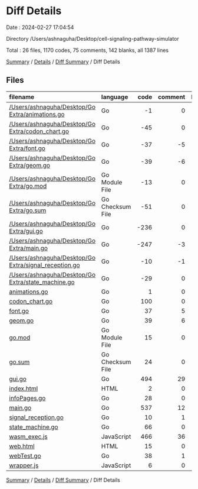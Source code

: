 # Diff Details

Date : 2024-02-27 17:04:54

Directory /Users/ashnaguha/Desktop/cell-signaling-pathway-simulator

Total : 26 files,  1170 codes, 75 comments, 142 blanks, all 1387 lines

[Summary](results.md) / [Details](details.md) / [Diff Summary](diff.md) / Diff Details

## Files
| filename | language | code | comment | blank | total |
| :--- | :--- | ---: | ---: | ---: | ---: |
| [/Users/ashnaguha/Desktop/Go Extra/animations.go](//Users/ashnaguha/Desktop/Go%20Extra/animations.go) | Go | -1 | 0 | -2 | -3 |
| [/Users/ashnaguha/Desktop/Go Extra/codon_chart.go](//Users/ashnaguha/Desktop/Go%20Extra/codon_chart.go) | Go | -45 | 0 | -7 | -52 |
| [/Users/ashnaguha/Desktop/Go Extra/font.go](//Users/ashnaguha/Desktop/Go%20Extra/font.go) | Go | -37 | -5 | -7 | -49 |
| [/Users/ashnaguha/Desktop/Go Extra/geom.go](//Users/ashnaguha/Desktop/Go%20Extra/geom.go) | Go | -39 | -6 | -7 | -52 |
| [/Users/ashnaguha/Desktop/Go Extra/go.mod](//Users/ashnaguha/Desktop/Go%20Extra/go.mod) | Go Module File | -13 | 0 | -4 | -17 |
| [/Users/ashnaguha/Desktop/Go Extra/go.sum](//Users/ashnaguha/Desktop/Go%20Extra/go.sum) | Go Checksum File | -51 | 0 | -1 | -52 |
| [/Users/ashnaguha/Desktop/Go Extra/gui.go](//Users/ashnaguha/Desktop/Go%20Extra/gui.go) | Go | -236 | 0 | -46 | -282 |
| [/Users/ashnaguha/Desktop/Go Extra/main.go](//Users/ashnaguha/Desktop/Go%20Extra/main.go) | Go | -247 | -3 | -24 | -274 |
| [/Users/ashnaguha/Desktop/Go Extra/signal_reception.go](//Users/ashnaguha/Desktop/Go%20Extra/signal_reception.go) | Go | -10 | -1 | -2 | -13 |
| [/Users/ashnaguha/Desktop/Go Extra/state_machine.go](//Users/ashnaguha/Desktop/Go%20Extra/state_machine.go) | Go | -29 | 0 | -9 | -38 |
| [animations.go](/animations.go) | Go | 1 | 0 | 2 | 3 |
| [codon_chart.go](/codon_chart.go) | Go | 100 | 0 | 13 | 113 |
| [font.go](/font.go) | Go | 37 | 5 | 7 | 49 |
| [geom.go](/geom.go) | Go | 39 | 6 | 7 | 52 |
| [go.mod](/go.mod) | Go Module File | 15 | 0 | 4 | 19 |
| [go.sum](/go.sum) | Go Checksum File | 24 | 0 | 1 | 25 |
| [gui.go](/gui.go) | Go | 494 | 29 | 76 | 599 |
| [index.html](/index.html) | HTML | 2 | 0 | 0 | 2 |
| [infoPages.go](/infoPages.go) | Go | 28 | 0 | 1 | 29 |
| [main.go](/main.go) | Go | 537 | 12 | 49 | 598 |
| [signal_reception.go](/signal_reception.go) | Go | 10 | 1 | 2 | 13 |
| [state_machine.go](/state_machine.go) | Go | 66 | 0 | 18 | 84 |
| [wasm_exec.js](/wasm_exec.js) | JavaScript | 466 | 36 | 60 | 562 |
| [web.html](/web.html) | HTML | 15 | 0 | 1 | 16 |
| [webTest.go](/webTest.go) | Go | 38 | 1 | 8 | 47 |
| [wrapper.js](/wrapper.js) | JavaScript | 6 | 0 | 2 | 8 |

[Summary](results.md) / [Details](details.md) / [Diff Summary](diff.md) / Diff Details